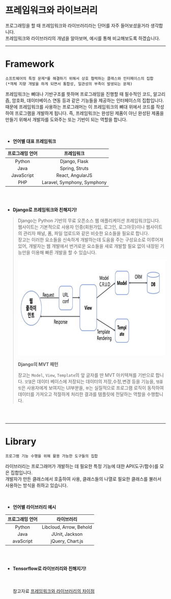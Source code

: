 # 프레임워크와 라이브러리
프로그래밍을 할 때 프레임워크와 라이브러리라는 단어를 자주 들어보셨을거라 생각합니다.  
프레임워크와 라이브러리의 개념을 알아보며, 예시를 통해 비교해보도록 하겠습니다.  
___
# Framework

```
소프트웨어의 특정 문제*를 해결하기 위해서 상호 협력하는 클래스와 인터페이스의 집합
(*객체 지향 개발을 하게 되면서 통합성, 일관성의 부족이 발생되는 문제)
```
프레임워크는 뼈대나 기반구조를 뜻하며 프로그래밍을 진행할 때 필수적인 코드, 알고리즘, 암호화, 데이터베이스 연동 등과 같은 기능들을 제공하는 인터페이스의 집합입니다. 때문에 프레임워크를 사용하는 프로그래머는 이 프레임워크의 뼈대 위에서 코드를 작성하여 프로그램을 개발하게 됩니다. 즉, 프레임워크는 완성된 제품이 아닌 완성된 제품을 만들기 위해서 개발자를 도와주는 또는 기반이 되는 역할을 합니다.  
<br></br>
* **언어별 대표 프레임워크**  

|프로그래밍 언어|프레임워크|
|:---:|:---:|
|Python|Django, Flask|
|Java|Spring, Struts|
|JavaScript|React, AngularJS|
|PHP|Laravel, Symphony, Symphony|

<br></br>
* **Django로 프레임워크와 친해지기!**
>Django는 Python 기반의 무료 오픈소스 웹 애플리케이션 프레임워크입니다.  
>웹사이트는 기본적으로 사용자 인증(회원가입, 로그인, 로그아웃)이나 웹사이트의 관리자 패널, 폼, 파일 업로드와 같은 비슷한 요소들을 필요로 합니다.  
>장고는 이러한 요소들을 신속하게 개발하는데 도움을 주는 구성요소로 이루어져 있어, 개발자는 웹 개발에서 번거로운 요소들을 새로 개발할 필요 없이 내장된 기능만을 이용해 빠른 개발을 할 수 있습니다.
>
><p align="center"><img src="./MVT.png" width="830" height="300"></p>
>
> **Django의 MVT 패턴**
>
>장고는 `Model`, `View`, `Template`의 앞 글자를 딴 MVT 아키텍쳐를 기반으로 합니다.
>`모델`은 데이터 베이스에 저장되는 데이터의 저장,수정,변경 등을 기능을, `템플릿`은 사용자에게 보여지는 UI부분을, `뷰`는 실질적으로 프로그램 로직이 동작하여 데이터를 가져오고 적절하게 처리한 결과를 템플릿에 전달하는 역할을 수행합니다.

<br></br>
___
# Library
```
프로그램 기능 수행을 위해 활용 가능한 도구들의 집합
```
라이브러리는 프로그래머가 개발하는 데 필요한 특정 기능에 대한 API(도구/함수)를 모은 집합입니다.  
개발자가 만든 클래스에서 호출하여 사용, 클래스들의 나열로 필요한 클래스를 불러서 사용하는 방식을 취하고 있습니다.  
<br></br>
* **언어별 라이브러리 예시**  

|프로그래밍 언어|라이브러리|
|:---:|:---:|
|Python|Libcloud, Arrow, Behold|  
|Java|JUnit, Jackson|
|avaScript|jQuery, Chart.js| 

<br></br>
* **Tensorflow로 라이브러리와 친해지기!**
<br></br>
<br></br>
참고자료 [프레임워크와 라이브러리의 차이점](https://webclub.tistory.com/458)
